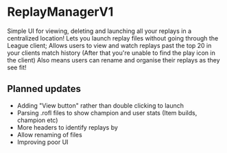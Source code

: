 # ReplayManagerV1
Simple UI for viewing, deleting and launching all your replays in a centralized location!
Lets you launch replay files without going through the League client;
Allows users to view and watch replays past the top 20 in your clients match history (After that you're unable to find the play icon in the client)
Also means users can rename and organise their replays as they see fit!

## Planned updates 
- Adding "View button" rather than double clicking to launch
- Parsing .rofl files to show champion and user stats (Item builds, champion etc)
- More headers to identify replays by
- Allow renaming of files
- Improving poor UI

